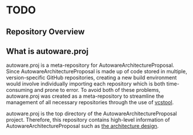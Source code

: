 # TODO

## Repository Overview

## What is autoware.proj

autoware.proj is a meta-repository for AutowareArchitectureProposal.  
Since AutowareArchitectureProposal is made up of code stored in multiple, version-specific GitHub repositories, creating a new build environment would involve individually importing each repository which is both time-consuming and prone to error. To avoid both of these problems, autoware.proj was created as a meta-repository to streamline the management of all necessary repositories through the use of [vcstool](https://github.com/dirk-thomas/vcstool).

autoware.proj is the top directory of the AutowareArchitectureProposal project. Therefore, this repository contains high-level information of AutowareArchitectureProposal such as [the architecture design](/docs/design/software_architecture/Overview.md).
